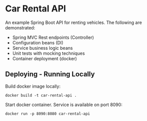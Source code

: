 # Car Rental API
An example Spring Boot API for renting vehicles.  The following are demonstrated:
* Spring MVC Rest endpoints (Controller)
* Configuration beans (DI)
* Service business logic beans
* Unit tests with mocking techniques
* Container deployment (docker)

## Deploying - Running Locally
Build docker image locally:

```
docker build -t car-rental-api .
```

Start docker container. Service is available on port 8090:

```
docker run -p 8090:8080 car-rental-api
```

